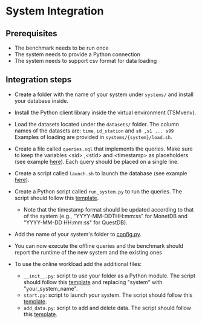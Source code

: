 # System Integration

## Prerequisites
- The benchmark needs to be run once
- The system needs to provide a Python connection
- The system needs to support csv format for data loading
  

## Integration steps

- Create a folder with the name of your system under `systems/` and install your database inside.
- Install the Python client library inside the virtual environment (TSMvenv).
- Load the datasets located under the `datasets/` folder. The column names of the datasets are: `time`, `id_station` and `s0 ,s1 ... s99`
 Examples of loading are provided in `systems/{system}/load.sh`. 
  

- Create a file called `queries.sql` that implements the queries. Make sure to keep the variables \<sid\> ,\<stid\> and \<timestamp\> as placeholders (see example [here](https://github.com/eXascaleInfolab/TSM-Bench/tree/main/systems/monetdb/queries.sql)). Each query should be placed on a single line.
- Create a script called `launch.sh` to launch the database (see example [here](https://github.com/eXascaleInfolab/TSM-Bench/tree/main/systems/influx/launch.sh)).
- Create a Python script called  `run_system.py` to run the queries. The script should follow this [template](https://github.com/eXascaleInfolab/TSM-Bench/tree/main/systems/run_system_template.py).
    - Note that the timestamp format should be updated according to that of the system (e.g., "YYYY-MM-DDTHH:mm:ss" for MonetDB and "YYYY-MM-DD HH:mm:ss" for QuestDB).
- Add the name of your system's folder to [config.py](https://github.com/eXascaleInfolab/TSM-Bench/tree/main/systems/config.py).
- You can now execute the offline queries and the benchmark should report the runtime of the new system and the existing ones
- To use the online workload add the additional files:
    - `__init__.py`: script to use your folder as a Python module. The script should follow this [template](https://github.com/eXascaleInfolab/TSM-Bench/blob/main/systems/integration/__init__template.py) and replacing "system" with "your\_system\_name".
    - `start.py`: script to launch your system. The script should follow this [template](https://github.com/eXascaleInfolab/TSM-Bench/tree/main/systems/integration/start_template.py).
    - `add_data.py`: script to add and delete data.  The script should follow this [template](https://github.com/eXascaleInfolab/TSM-Bench/blob/main/systems/integration/add_tempalte.py).


